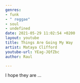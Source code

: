 ```yaml
---
genres:
- funk
- " reggae"
- soul
- undefined
date: 2021-05-29 11:02:54 +0200
layout: youtube
title: Things Are Going My Way
artist: Mataya Clifford
youtube-url: YEag-JQfZbc
author: Raul

---
```

I hope they are …